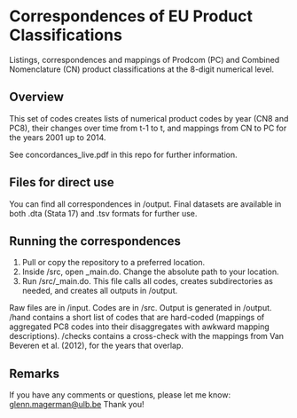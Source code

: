 # Correspondences of EU Product Classifications
Listings, correspondences and mappings of Prodcom (PC) and Combined Nomenclature (CN) product classifications at the 8-digit numerical level.

## Overview
This set of codes creates lists of numerical product codes by year (CN8 and PC8), their changes over time from t-1 to t, and mappings from CN to PC for the years 2001 up to 2014. 

See concordances_live.pdf in this repo for further information.

## Files for direct use
You can find all correspondences in /output. Final datasets are available in both .dta (Stata 17) and .tsv formats for further use.

## Running the correspondences
1. Pull or copy the repository to a preferred location.
2. Inside /src, open _main.do. Change the absolute path to your location.
3. Run /src/_main.do. This file calls all codes, creates subdirectories as needed, and creates all outputs in /output. 

Raw files are in /input. Codes are in /src. Output is generated in /output. /hand contains a short list of codes that are hard-coded (mappings of aggregated PC8 codes into their disaggregates with awkward mapping descriptions). /checks contains a cross-check with the mappings from Van Beveren et al. (2012), for the years that overlap.

## Remarks

If you have any comments or questions, please let me know: glenn.magerman@ulb.be
Thank you! 

